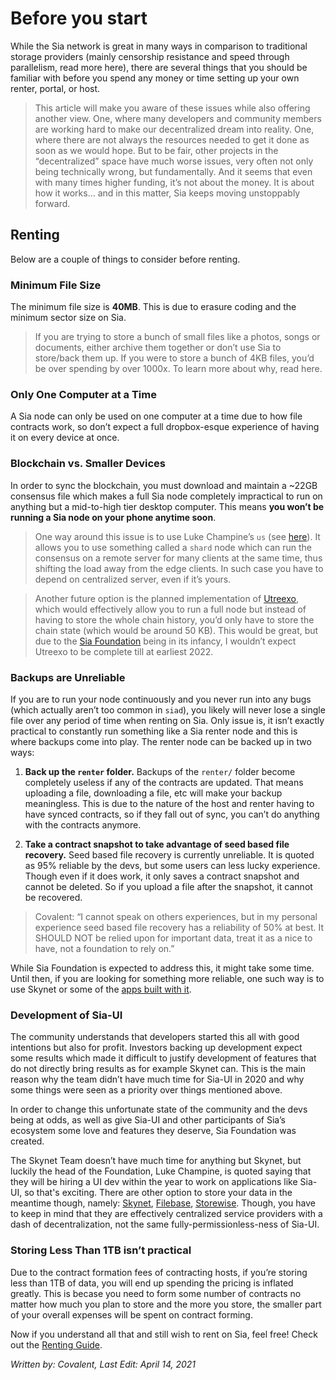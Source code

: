 # Before you start
While the Sia network is great in many ways in comparison to traditional storage providers (mainly censorship resistance and speed through parallelism, read more here), there are several things that you should be familiar with before you spend any money or time setting up your own renter, portal, or host.

> This article will make you aware of these issues while also offering another view. One, where many developers and community members are working hard to make our decentralized dream into reality. One, where there are not always the resources needed to get it done as soon as we would hope. But to be fair, other projects in the “decentralized” space have much worse issues, very often not only being technically wrong, but fundamentally. And it seems that even with many times higher funding, it’s not about the money. It is about how it works… and in this matter, Sia keeps moving unstoppably forward.

## Renting
Below are a couple of things to consider before renting.

### Minimum File Size
The minimum file size is **40MB**. This is due to erasure coding and the minimum sector size on Sia.

> If you are trying to store a bunch of small files like a photos, songs or documents, either archive them together or don’t use Sia to store/back them up. If you were to store a bunch of 4KB files, you’d be over spending by over 1000x. To learn more about why, read here.

### Only One Computer at a Time
A Sia node can only be used on one computer at a time due to how file contracts work, so don’t expect a full dropbox-esque experience of having it on every device at once.

### Blockchain vs. Smaller Devices
In order to sync the blockchain, you must download and maintain a ~22GB consensus file which makes a full Sia node completely impractical to run on anything but a mid-to-high tier desktop computer. This means **you won’t be running a Sia node on your phone anytime soon**.

> One way around this issue is to use Luke Champine’s `us` (see [here](https://github.com/lukechampine/us)). It allows you to use something called a `shard` node which can run the consensus on a remote server for many clients at the same time, thus shifting the load away from the edge clients. In such case you have to depend on centralized server, even if it’s yours.

> Another future option is the planned implementation of [Utreexo](https://dci.mit.edu/utreexo), which would effectively allow you to run a full node but instead of having to store the whole chain history, you’d only have to store the chain state (which would be around 50 KB). This would be great, but due to the [Sia Foundation](/sia/foundation/index.html) being in its infancy, I wouldn’t expect Utreexo to be complete till at earliest 2022.

### Backups are Unreliable
If you are to run your node continuously and you never run into any bugs (which actually aren’t too common in `siad`), you likely will never lose a single file over any period of time when renting on Sia. Only issue is, it isn’t exactly practical to constantly run something like a Sia renter node and this is where backups come into play. The renter node can be backed up in two ways:

1. **Back up the `renter` folder.**
Backups of the `renter/` folder become completely useless if any of the contracts are updated. That means uploading a file, downloading a file, etc will make your backup meaningless. This is due to the nature of the host and renter having to have synced contracts, so if they fall out of sync, you can’t do anything with the contracts anymore.

2. **Take a contract snapshot to take advantage of seed based file recovery.**
Seed based file recovery is currently unreliable. It is quoted as 95% reliable by the devs, but some users can less lucky experience. Though even if it does work, it only saves a contract snapshot and cannot be deleted. So if you upload a file after the snapshot, it cannot be recovered.

> Covalent: “I cannot speak on others experiences, but in my personal experience seed based file recovery has a reliability of 50% at best. It SHOULD NOT be relied upon for important data, treat it as a nice to have, not a foundation to rely on.”

While Sia Foundation is expected to address this, it might take some time. Until then, if you are looking for something more reliable, one such way is to use Skynet or some of the [apps built with it](/discover/skynet-apps/index.html).

### Development of Sia-UI
The community understands that developers started this all with good intentions but also for profit. Investors backing up development expect some results which made it difficult to justify development of features that do not directly bring results as for example Skynet can. This is the main reason why the team didn’t have much time for Sia-UI in 2020 and why some things were seen as a priority over things mentioned above.

In order to change this unfortunate state of the community and the devs being at odds, as well as give Sia-UI and other participants of Sia’s ecosystem some love and features they deserve, Sia Foundation was created.

The Skynet Team doesn’t have much time for anything but Skynet, but luckily the head of the Foundation, Luke Champine, is quoted saying that they will be hiring a UI dev within the year to work on applications like Sia-UI, so that's exciting. There are other option to store your data in the meantime though, namely: [Skynet](https://siasky.net/), [Filebase](https://filebase.com/), [Storewise](https://storewise.tech/). Though, you have to keep in mind that they are effectively centralized service providers with a dash of decentralization, not the same fully-permissionless-ness of Sia-UI.


### Storing Less Than 1TB isn’t practical
Due to the contract formation fees of contracting hosts, if you’re storing less than 1TB of data, you will end up spending the pricing is inflated greatly. This is becase you need to form some number of contracts no matter how much you plan to store and the more you store, the smaller part of your overall expenses will be spent on contract forming.

Now if you understand all that and still wish to rent on Sia, feel free! Check out the [Renting Guide](/rent/renting-on-sia/index.html).


*Written by: Covalent, Last Edit: April 14, 2021*
